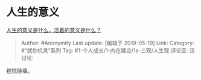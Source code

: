 # 人生的意义
[人生的意义是什么，活着的意义是什么？](https://www.zhihu.com/question/24329745/answer/687776076)

> Author: #Anonymity
> Last update: [编辑于 2019-05-19]
> Link:
> Category: #“就你机灵”系列
> Tag: #1-个人成长/1-内在建设/1a-三观/人生观 
> 评论区:
> 泛讨论:

挖坑待填。
